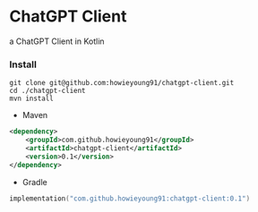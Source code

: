 # ChatGPT Client

a ChatGPT Client in Kotlin

### Install

```shell
git clone git@github.com:howieyoung91/chatgpt-client.git
cd ./chatgpt-client
mvn install
```

- Maven

```xml
<dependency>
    <groupId>com.github.howieyoung91</groupId>
    <artifactId>chatgpt-client</artifactId>
    <version>0.1</version>
</dependency>
```

- Gradle

 ```kts
 implementation("com.github.howieyoung91:chatgpt-client:0.1")
 ```
